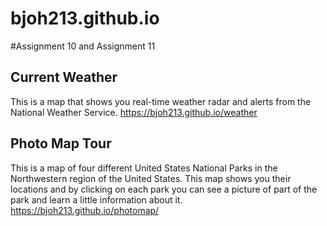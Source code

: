 # bjoh213.github.io
#Assignment 10 and Assignment 11 

## Current Weather
This is a map that shows you real-time weather radar and alerts from the National Weather Service.
<https://bjoh213.github.io/weather>

## Photo Map Tour
This is a map of four different United States National Parks in the Northwestern region of the United States. This map shows you their locations and by clicking on each park you can see a picture of part of the park and learn a little information about it.
<https://bjoh213.github.io/photomap/>
